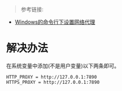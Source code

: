> 参考链接:
- [Windows的命令行下设置网络代理](https://blog.csdn.net/sptoor/article/details/8723025)

# 解决办法  
在系统变量中添加(不是用户变量)以下两条即可。
```
HTTP_PROXY = http://127.0.0.1:7890
HTTPS_PROXY = http://127.0.0.1:7890
```
